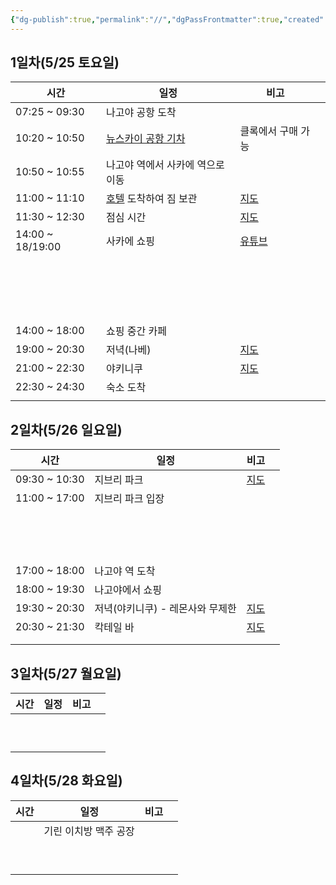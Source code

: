 ```yaml
---
{"dg-publish":true,"permalink":"//","dgPassFrontmatter":true,"created":"2024-05-12T14:00:18.465+09:00","updated":"2024-05-12T14:34:47.092+09:00"}
---
```


## 1일차(5/25 토요일)

| 시간               | 일정                                                               | 비고                                                                                                                                                                                                                                                                                                                                                                                                                                                                                                                                                                                                                                                                                                                  |     |
| ---------------- | ---------------------------------------------------------------- | ------------------------------------------------------------------------------------------------------------------------------------------------------------------------------------------------------------------------------------------------------------------------------------------------------------------------------------------------------------------------------------------------------------------------------------------------------------------------------------------------------------------------------------------------------------------------------------------------------------------------------------------------------------------------------------------------------------------- | --- |
| 07:25 ~ 09:30    | 나고야 공항 도착                                                        |                                                                                                                                                                                                                                                                                                                                                                                                                                                                                                                                                                                                                                                                                                                     |     |
| 10:20 ~ 10:50    | [뉴스카이 공항 기차](https://blog.naver.com/yuniverse_life/223442544711) | 클록에서 구매 가능                                                                                                                                                                                                                                                                                                                                                                                                                                                                                                                                                                                                                                                                                                          |     |
| 10:50 ~ 10:55    | 나고야 역에서 사카에 역으로 이동                                               |                                                                                                                                                                                                                                                                                                                                                                                                                                                                                                                                                                                                                                                                                                                     |     |
| 11:00 ~ 11:10    | [호텔](https://maps.app.goo.gl/NnzmkfxzfkWLVYNs7) 도착하여 짐 보관        | [지도](https://www.google.co.kr/maps/dir/%EC%82%AC%EC%B9%B4%EC%97%90+%EC%97%AD+%EC%9D%BC%EB%B3%B8+%E3%80%92460-0008+Aichi,+Nagoya,+Naka+Ward,+Sakae,+3+Chome%E2%88%925%E2%88%9212%E5%85%88/%ED%94%84%EB%A6%B0%EC%84%B8%EC%8A%A4+%EA%B0%80%EB%93%A0+%ED%98%B8%ED%85%94+3+Chome-13-31+Sakae,+Naka+Ward,+Nagoya,+Aichi+460-0008+%EC%9D%BC%EB%B3%B8/@35.1681975,136.9040048,17z/data=!3m2!4b1!5s0x600370d301cde61d:0x3e4fab8806786870!4m14!4m13!1m5!1m1!1s0x600370d14c8d9e6b:0xeb12333b3b1af460!2m2!1d136.9085322!2d35.1700475!1m5!1m1!1s0x600370d2fe305153:0xd215b0370b9c3c7f!2m2!1d136.9051708!2d35.166623!3e2?authuser=1&entry=ttu)                                                                                    |     |
| 11:30 ~ 12:30    | 점심 시간                                                            | [지도](https://www.google.co.kr/maps/dir/%ED%94%84%EB%A6%B0%EC%84%B8%EC%8A%A4+%EA%B0%80%EB%93%A0+%ED%98%B8%ED%85%94+3+Chome-13-31+Sakae,+Naka+Ward,+Nagoya,+Aichi+460-0008+%EC%9D%BC%EB%B3%B8/%E8%B1%9A%E5%B1%B1+%E6%A0%84%E5%BA%97,+%EC%9D%BC%EB%B3%B8+%E3%80%92460-0008+Aichi,+Nagoya,+Naka+Ward,+Sakae,+3+Chome%E2%88%9212%E2%88%9212/@35.1665128,136.9023252,17z/data=!3m1!4b1!4m14!4m13!1m5!1m1!1s0x600370d2fe305153:0xd215b0370b9c3c7f!2m2!1d136.9051708!2d35.166623!1m5!1m1!1s0x60037117c3f6652b:0xc7e6a5c418e2a7da!2m2!1d136.9046216!2d35.1664134!3e2?authuser=1&entry=ttu)                                                                                                                                   |     |
| 14:00 ~ 18/19:00 | 사카에 쇼핑                                                           | [유튜브](https://www.youtube.com/watch?v=iKpngTTAk5g)                                                                                                                                                                                                                                                                                                                                                                                                                                                                                                                                                                                                                                                                  |     |
|                  | <br><br><br><br><br>                                             |                                                                                                                                                                                                                                                                                                                                                                                                                                                                                                                                                                                                                                                                                                                     |     |
| 14:00 ~ 18:00    | 쇼핑 중간 카페                                                         |                                                                                                                                                                                                                                                                                                                                                                                                                                                                                                                                                                                                                                                                                                                     |     |
| 19:00 ~ 20:30    | 저녁(나베)                                                           | [지도](https://www.google.co.kr/maps/dir/%EC%82%AC%EC%B9%B4%EC%97%90+%EC%97%AD+%EC%9D%BC%EB%B3%B8+%E3%80%92460-0008+Aichi,+Nagoya,+Naka+Ward,+Sakae,+3+Chome%E2%88%925%E2%88%9212%E5%85%88/%E4%B8%89%E6%96%B9,+%EC%9D%BC%EB%B3%B8+%E3%80%92460-0008+Aichi,+Nagoya,+Naka+Ward,+Sakae,+3+Chome%E2%88%9213%E2%88%9231+%E3%83%97%E3%83%AA%E3%83%B3%E3%82%BB%E3%82%B9%E3%82%AC%E3%83%BC%E3%83%87%E3%83%B3%E3%83%9B%E3%83%86%E3%83%AB+B1F/@35.1682111,136.9039994,17z/data=!3m2!4b1!5s0x600366fac19993ef:0xcfad676ecbd7ba29!4m14!4m13!1m5!1m1!1s0x600370d14c8d9e6b:0xeb12333b3b1af460!2m2!1d136.9085322!2d35.1700475!1m5!1m1!1s0x600370d2fe2bf1c7:0x887c417b89cdfe1f!2m2!1d136.905096!2d35.166382!3e2?authuser=1&entry=ttu) |     |
| 21:00 ~ 22:30    | 야키니쿠                                                             | [지도](https://www.google.co.kr/maps/dir/%EB%82%98%EA%B3%A0%EC%95%BC+%EC%97%AD+%EC%9D%BC%EB%B3%B8+Aichi,+Nagoya,+Nakamura+Ward,+Meieki,+1+Chome%E2%88%921%E2%88%924/%EC%9D%BC%EB%B3%B8+%EC%95%84%EC%9D%B4%EC%B9%98%ED%98%84+%EB%82%98%EA%B3%A0%EC%95%BC%EC%8B%9C+%EB%82%98%EC%B9%B4%EB%AC%B4%EB%9D%BC%EA%B5%AC+%EB%A9%94%EC%9D%B4%EC%97%90%ED%82%A4+3+Chome%E2%88%9212%E2%88%923+Bar+Neat+%E5%90%8D%E9%A7%85%E5%BA%97/@35.1725285,136.8811058,17z/data=!3m1!5s0x600376c2c49a7777:0x9bd9ef050e261a9b!4m14!4m13!1m5!1m1!1s0x600376e794d78b89:0x81f7204bf8261663!2m2!1d136.8815369!2d35.170915!1m5!1m1!1s0x600376c2c480a961:0xd284b17ea0773482!2m2!1d136.8851227!2d35.1741332!3e2?authuser=1&entry=ttu)                  |     |
| 22:30 ~ 24:30    | 숙소 도착                                                            |                                                                                                                                                                                                                                                                                                                                                                                                                                                                                                                                                                                                                                                                                                                     |     |
|                  |                                                                  |                                                                                                                                                                                                                                                                                                                                                                                                                                                                                                                                                                                                                                                                                                                     |     |


## 2일차(5/26 일요일)

| 시간            | 일정                  | 비고                                                                                                                                                                                                                                                                                                                                                                                                                                                                                                                                                                                                                                                                                                 |     |
| ------------- | ------------------- | -------------------------------------------------------------------------------------------------------------------------------------------------------------------------------------------------------------------------------------------------------------------------------------------------------------------------------------------------------------------------------------------------------------------------------------------------------------------------------------------------------------------------------------------------------------------------------------------------------------------------------------------------------------------------------------------------- | --- |
| 09:30 ~ 10:30 | 지브리 파크              | [지도](https://www.google.co.kr/maps/dir/%EC%82%AC%EC%B9%B4%EC%97%90+%EC%97%AD+%EC%9D%BC%EB%B3%B8+%E3%80%92460-0008+Aichi,+Nagoya,+Naka+Ward,+Sakae,+3+Chome%E2%88%925%E2%88%9212%E5%85%88/%EC%A7%80%EB%B8%8C%EB%A6%AC+%ED%8C%8C%ED%81%AC,+%EC%9D%BC%EB%B3%B8+Aichi,+Nagakute,+Ibaragabasama,+%E4%B9%991533-1+%E5%86%85+Expo+2005+Aichi+Commemorative+Park+(Moricoro+Park)/@35.1935022,136.843145,11z/data=!3m2!4b1!5s0x600366fac19993ef:0xcfad676ecbd7ba29!4m14!4m13!1m5!1m1!1s0x600370d14c8d9e6b:0xeb12333b3b1af460!2m2!1d136.9085322!2d35.1700475!1m5!1m1!1s0x600367450203d0b3:0x36164b7a69c5128b!2m2!1d137.0887689!2d35.1750449!3e3?authuser=1&entry=ttu)                                        |     |
| 11:00 ~ 17:00 | 지브리 파크 입장           |                                                                                                                                                                                                                                                                                                                                                                                                                                                                                                                                                                                                                                                                                                    |     |
|               | <br><br><br><br>    |                                                                                                                                                                                                                                                                                                                                                                                                                                                                                                                                                                                                                                                                                                    |     |
| 17:00 ~ 18:00 | 나고야 역 도착            |                                                                                                                                                                                                                                                                                                                                                                                                                                                                                                                                                                                                                                                                                                    |     |
| 18:00 ~ 19:30 | 나고야에서 쇼핑            |                                                                                                                                                                                                                                                                                                                                                                                                                                                                                                                                                                                                                                                                                                    |     |
| 19:30 ~ 20:30 | 저녁(야키니쿠) - 레몬사와 무제한 | [지도](https://www.google.co.kr/maps/dir/%EC%82%AC%EC%B9%B4%EC%97%90+%EC%97%AD+%EC%9D%BC%EB%B3%B8+%E3%80%92460-0008+Aichi,+Nagoya,+Naka+Ward,+Sakae,+3+Chome%E2%88%925%E2%88%9212%E5%85%88/0-second+lemon+sour+Sendai+Horumon+Yakiniku+Barbecue+Tokiwatei+Meieki+3-chome,+COLLECT+MARK%E5%90%8D%E9%A7%85+1F+3+Chome-14-6+Meieki,+Nakamura+Ward,+Nagoya,+Aichi+450-0002+%EC%9D%BC%EB%B3%B8/@35.1708493,136.8755978,14z/data=!4m14!4m13!1m5!1m1!1s0x600370d14c8d9e6b:0xeb12333b3b1af460!2m2!1d136.9085322!2d35.1700475!1m5!1m1!1s0x600377b5352a2d6f:0x1a8e582f2cd2b17!2m2!1d136.8839484!2d35.1726271!3e3?authuser=1&entry=ttu)                                                                         |     |
| 20:30 ~ 21:30 | 칵테일 바               | [지도](https://www.google.co.kr/maps/dir/%EB%82%98%EA%B3%A0%EC%95%BC+%EC%97%AD+%EC%9D%BC%EB%B3%B8+Aichi,+Nagoya,+Nakamura+Ward,+Meieki,+1+Chome%E2%88%921%E2%88%924/%EC%9D%BC%EB%B3%B8+%EC%95%84%EC%9D%B4%EC%B9%98%ED%98%84+%EB%82%98%EA%B3%A0%EC%95%BC%EC%8B%9C+%EB%82%98%EC%B9%B4%EB%AC%B4%EB%9D%BC%EA%B5%AC+%EB%A9%94%EC%9D%B4%EC%97%90%ED%82%A4+3+Chome%E2%88%9212%E2%88%923+Bar+Neat+%E5%90%8D%E9%A7%85%E5%BA%97/@35.1725285,136.8811058,17z/data=!3m1!5s0x600376c2c49a7777:0x9bd9ef050e261a9b!4m14!4m13!1m5!1m1!1s0x600376e794d78b89:0x81f7204bf8261663!2m2!1d136.8815369!2d35.170915!1m5!1m1!1s0x600376c2c480a961:0xd284b17ea0773482!2m2!1d136.8851227!2d35.1741332!3e2?authuser=1&entry=ttu) |     |
|               |                     |                                                                                                                                                                                                                                                                                                                                                                                                                                                                                                                                                                                                                                                                                                    |     |
|               |                     |                                                                                                                                                                                                                                                                                                                                                                                                                                                                                                                                                                                                                                                                                                    |     |

## 3일차(5/27 월요일)
| 시간  | 일정  | 비고  |     |
| --- | --- | --- | --- |
|     |     |     |     |
|     |     |     |     |
|     |     |     |     |
|     |     |     |     |
|     |     |     |     |
|     |     |     |     |
|     |     |     |     |
|     |     |     |     |
|     |     |     |     |
|     |     |     |     |
## 4일차(5/28 화요일)

| 시간  | 일정           | 비고  |     |
| --- | ------------ | --- | --- |
|     | 기린 이치방 맥주 공장 |     |     |
|     |              |     |     |
|     |              |     |     |
|     |              |     |     |
|     |              |     |     |
|     |              |     |     |
|     |              |     |     |
|     |              |     |     |
|     |              |     |     |
|     |              |     |     |



